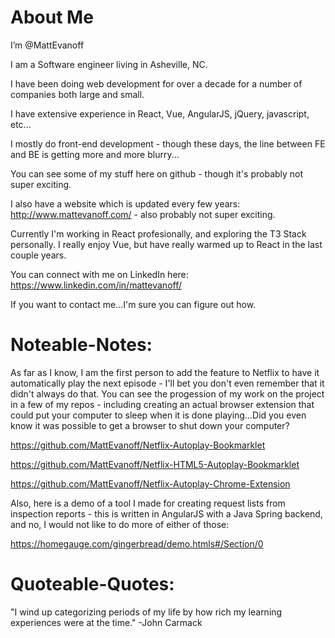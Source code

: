 # About Me

I’m @MattEvanoff

I am a Software engineer living in Asheville, NC.

I have been doing web development for over a decade for a number of companies both large and small.

I have extensive experience in React, Vue, AngularJS, jQuery, javascript, etc...

I mostly do front-end development - though these days, the line between FE and BE is getting more and more blurry...

You can see some of my stuff here on github - though it's probably not super exciting.

I also have a website which is updated every few years: http://www.mattevanoff.com/ - also probably not super exciting.

Currently I'm working in React profesionally, and exploring the T3 Stack personally.  I really enjoy Vue, but have really warmed up to React in the last couple years.

You can connect with me on LinkedIn here: https://www.linkedin.com/in/mattevanoff/

If you want to contact me...I'm sure you can figure out how.

# Noteable-Notes:

As far as I know, I am the first person to add the feature to Netflix to have it automatically play the next episode - I'll bet you don't even remember that it didn't always do that.  You can see the progession of my work on the project in a few of my repos - including creating an actual browser extension that could put your computer to sleep when it is done playing...Did you even know it was possible to get a browser to shut down your computer?  

https://github.com/MattEvanoff/Netflix-Autoplay-Bookmarklet

https://github.com/MattEvanoff/Netflix-HTML5-Autoplay-Bookmarklet

https://github.com/MattEvanoff/Netflix-Autoplay-Chrome-Extension

Also, here is a demo of a tool I made for creating request lists from inspection reports - this is written in AngularJS with a Java Spring backend, and no, I would not like to do more of either of those:

https://homegauge.com/gingerbread/demo.htmls#/Section/0

# Quoteable-Quotes:

"I wind up categorizing periods of my life by how rich my learning experiences were at the time." -John Carmack

<!---
MattEvanoff/MattEvanoff is a ✨ special ✨ repository because its `README.md` (this file) appears on your GitHub profile.
You can click the Preview link to take a look at your changes.
--->
